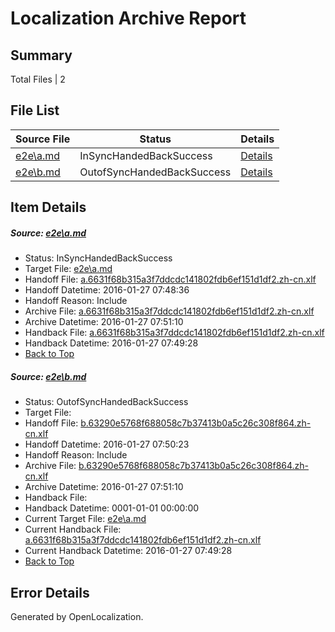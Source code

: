 # <a name='report-top'></a> Localization Archive Report

## Summary
 Total Files | 2

## File List
 Source File | Status | Details 
 ----------- | ------ | ------- 
 [e2e\a.md](https://github.com/OpenLocalizationTest/oltest/blob/3c676b4e880d569ce4903684c185d7277b069def/e2e/a.md) | InSyncHandedBackSuccess | [Details](#bbe8e1a4ada696bef85ad2c6c364e9e831bffa101)
 [e2e\b.md](https://github.com/OpenLocalizationTest/oltest/blob/37731df6dfd75a746027d7e0029536cd08878a3b/e2e/b.md) | OutofSyncHandedBackSuccess | [Details](#73dd8d9a49304b45afdd3ab5c4665941d3ed11a82)

## Item Details
##### <a name='bbe8e1a4ada696bef85ad2c6c364e9e831bffa101'></a> Source: [e2e\a.md](https://github.com/OpenLocalizationTest/oltest/blob/3c676b4e880d569ce4903684c185d7277b069def/e2e/a.md)
* Status: InSyncHandedBackSuccess
* Target File: [e2e\a.md](https://github.com/OpenLocalizationTestOrg/oltest.zh-cn/blob/55293bf0fad742a0e147395bb3afabf64b63a421/e2e/a.md)
* Handoff File: [a.6631f68b315a3f7ddcdc141802fdb6ef151d1df2.zh-cn.xlf](https://github.com/OpenLocalizationTestOrg/olhandoff/blob/09126ad7209111689aad3317371195111403b551/ol-handoff/OpenLocalizationTestOrg/oltest.zh-cn/tianzh/a.6631f68b315a3f7ddcdc141802fdb6ef151d1df2.zh-cn.xlf)
* Handoff Datetime: 2016-01-27 07:48:36
* Handoff Reason: Include
* Archive File: [a.6631f68b315a3f7ddcdc141802fdb6ef151d1df2.zh-cn.xlf](https://github.com/OpenLocalizationTestOrg/olhandoff/blob/08c7786f4140213342cb934187523f7b13984f3d/ol-handoff/OpenLocalizationTestOrg/oltest.zh-cn/tianzh/archive/a.6631f68b315a3f7ddcdc141802fdb6ef151d1df2.zh-cn.xlf)
* Archive Datetime: 2016-01-27 07:51:10
* Handback File: [a.6631f68b315a3f7ddcdc141802fdb6ef151d1df2.zh-cn.xlf](https://github.com/OpenLocalizationTestOrg/olhandback/blob/65ea3a31312b3dee3ca49377ef3f4f1b5c11c6a2/ol-handback/OpenLocalizationTestOrg/oltest.zh-cn/tianzh/a.6631f68b315a3f7ddcdc141802fdb6ef151d1df2.zh-cn.xlf)
* Handback Datetime: 2016-01-27 07:49:28
* [Back to Top](#report-top)

##### <a name='73dd8d9a49304b45afdd3ab5c4665941d3ed11a82'></a> Source: [e2e\b.md](https://github.com/OpenLocalizationTest/oltest/blob/37731df6dfd75a746027d7e0029536cd08878a3b/e2e/b.md)
* Status: OutofSyncHandedBackSuccess
* Target File: 
* Handoff File: [b.63290e5768f688058c7b37413b0a5c26c308f864.zh-cn.xlf](https://github.com/OpenLocalizationTestOrg/olhandoff/blob/273a361326d01a5fa35c78d86841863dbdb1d651/ol-handoff/OpenLocalizationTestOrg/oltest.zh-cn/tianzh/b.63290e5768f688058c7b37413b0a5c26c308f864.zh-cn.xlf)
* Handoff Datetime: 2016-01-27 07:50:23
* Handoff Reason: Include
* Archive File: [b.63290e5768f688058c7b37413b0a5c26c308f864.zh-cn.xlf](https://github.com/OpenLocalizationTestOrg/olhandoff/blob/08c7786f4140213342cb934187523f7b13984f3d/ol-handoff/OpenLocalizationTestOrg/oltest.zh-cn/tianzh/archive/b.63290e5768f688058c7b37413b0a5c26c308f864.zh-cn.xlf)
* Archive Datetime: 2016-01-27 07:51:10
* Handback File: 
* Handback Datetime: 0001-01-01 00:00:00
* Current Target File: [e2e\a.md](https://github.com/OpenLocalizationTestOrg/oltest.zh-cn/blob/55293bf0fad742a0e147395bb3afabf64b63a421/e2e/a.md)
* Current Handback File: [a.6631f68b315a3f7ddcdc141802fdb6ef151d1df2.zh-cn.xlf](https://github.com/OpenLocalizationTestOrg/olhandback/blob/65ea3a31312b3dee3ca49377ef3f4f1b5c11c6a2/ol-handback/OpenLocalizationTestOrg/oltest.zh-cn/tianzh/a.6631f68b315a3f7ddcdc141802fdb6ef151d1df2.zh-cn.xlf)
* Current Handback Datetime: 2016-01-27 07:49:28
* [Back to Top](#report-top)


## Error Details

Generated by OpenLocalization.
